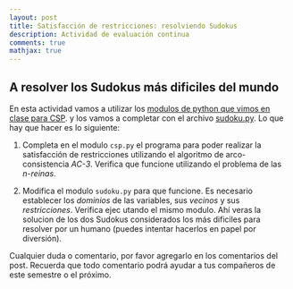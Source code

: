 ```yaml
---
layout: post
title: Satisfacción de restricciones: resolviendo Sudokus
description: Actividad de evaluación continua
comments: true
mathjax: true
---
```


## A resolver los Sudokus más dificiles del mundo

En esta actividad vamos a utilizar los [modulos de python que vimos en clase para CSP](/assets/docs/csp.zip).
y los vamos a completar con el archivo [sudoku.py](/assets/docs/sudoku.py). Lo que hay que hacer es lo siguiente:

1. Completa en el modulo `csp.py` el programa para poder realizar la satisfacción de restricciones utilizando el algoritmo de arco-consistencia *AC-3*. Verifica que funcione utilizando el problema de las *n-reinas*.

2. Modifica el modulo `sudoku.py` para que funcione. Es necesario establecer los *dominios* de las variables, sus *vecinos* y sus *restricciones*. Verifica ejec
utando el mismo modulo. Ahí veras la solucion de los dos Sudokus considerados los más dificiles para resolver por un humano (puedes intentar hacerlos en papel por diversión).

Cualquier duda o comentario, por favor agregarlo en los comentarios del post.
Recuerda que todo comentario podrá ayudar a tus compañeros de este semestre o el próximo.

